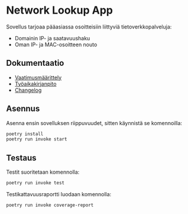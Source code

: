 # Network Lookup App

Sovellus tarjoaa pääasiassa osoitteisiin liittyviä tietoverkkopalveluja:

- Domainin IP- ja saatavuushaku
- Oman IP- ja MAC-osoitteen nouto

## Dokumentaatio

- [Vaatimusmäärittely](./dokumentaatio/vaatimusmaarittely.md)
- [Työaikakirjanpito](./dokumentaatio/tuntikirjanpito.md)
- [Changelog](./dokumentaatio/changelog.md)

## Asennus

Asenna ensin sovelluksen riippuvuudet, sitten käynnistä se komennoilla:

```bash
poetry install
poetry run invoke start
```

## Testaus

Testit suoritetaan komennolla:

```bash
poetry run invoke test
```

Testikattavuusraportti luodaan komennolla:

```bash
poetry run invoke coverage-report
```